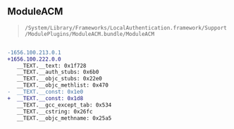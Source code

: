 ## ModuleACM

> `/System/Library/Frameworks/LocalAuthentication.framework/Support/ModulePlugins/ModuleACM.bundle/ModuleACM`

```diff

-1656.100.213.0.1
+1656.100.222.0.0
   __TEXT.__text: 0x1f728
   __TEXT.__auth_stubs: 0x6b0
   __TEXT.__objc_stubs: 0x22e0
   __TEXT.__objc_methlist: 0x470
-  __TEXT.__const: 0x1e0
+  __TEXT.__const: 0x1d8
   __TEXT.__gcc_except_tab: 0x534
   __TEXT.__cstring: 0x26fc
   __TEXT.__objc_methname: 0x25a5

```
